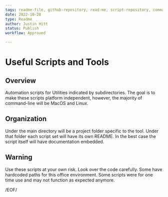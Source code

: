 ```yaml
---
tags: readme-file, github-repository, read-me, script-repository, command-line
date: 2022-10-28
type: Readme
author: Justin Hitt
status: Publish
workflow: Approved

---
```


# Useful Scripts and Tools

## Overview

Automation scripts for Utilities indicated by subdirectories. The goal is to make these scripts platform independent, however, the majority of command-line will be MacOS and Linux.

## Organization

Under the main directory will be a project folder specific to the tool. Under that folder each script set will have its own README. In the best case the script itself will have documentation embedded.

## Warning

Use these scripts at your own risk. Look over the code carefully. Some have hardcoded paths for this office environment. Some scripts were for one time use and may not function as expected anymore.

/EOF/
